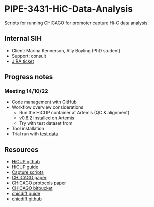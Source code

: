 # PIPE-3431-HiC-Data-Analysis

Scripts for running CHiCAGO for promoter capture Hi-C data analysis. 

## Internal SIH

* Client: Marina Kennerson, Ally Boyling (PhD student)
* Support: consult
* [JIRA ticket](https://ctdshub.atlassian.net/browse/PIPE-3431?atlOrigin=eyJpIjoiNjQ3NjI4MDFiMmNkNDRkZWI3MDYyZDkyYTc2NTAyYjIiLCJwIjoiaiJ9)

## Progress notes 

### Meeting 14/10/22

* Code management with GitHub
* Workflow overview considerations
  * Run the HiCUP container at Artemis (QC & alignment)  
  * v0.8.2 installed on Artemis 
  * Try with test dataset from 
* Tool installation 
* Trial run with [test data]() 

## Resources

* [HiCUP github](https://github.com/StevenWingett/HiCUP)
* [HiCUP guide](https://www.bioinformatics.babraham.ac.uk/projects/hicup/read_the_docs/html/index.html)
* [Capture scripts](https://dovetail-capture.readthedocs.io/en/latest/index.html)
* [CHIiCAGO paper](https://genomebiology.biomedcentral.com/articles/10.1186/s13059-016-0992-2)
* [CHiCAGO protocols paper](https://www.nature.com/articles/s41596-021-00567-5) 
* [CHiCAGO bitbucket](https://bitbucket.org/chicagoTeam/chicago/src/master/)
* [chicdiff guide](https://dovetail-capture.readthedocs.io/en/latest/Interaction_analysis.html#diff)
* [chicdiff github](https://github.com/RegulatoryGenomicsGroup/chicdiff/)
